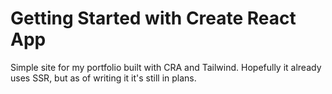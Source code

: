 # Getting Started with Create React App

Simple site for my portfolio built with CRA and Tailwind.
Hopefully it already uses SSR, but as of writing it it's still in plans.